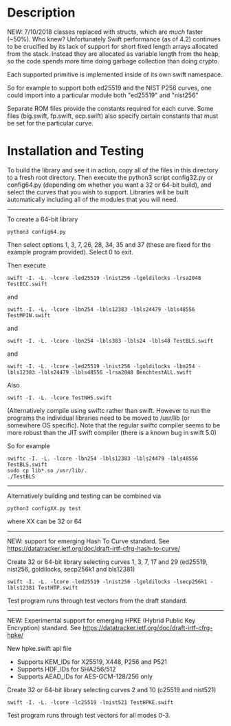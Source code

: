 # Description

NEW: 7/10/2018 classes replaced with structs, which are *much* faster (~50%).
Who knew? Unfortunately Swift performance (as of 4.2) continues to be 
crucified by its lack of support for short fixed length arrays allocated 
from the stack. Instead they are allocated as variable length from the heap, 
so the code spends more time doing garbage collection than doing crypto.

Each supported primitive is implemented inside of its own swift namespace. 

So for example to support both ed25519 and the NIST P256 curves, one
could import into a particular module both "ed25519" and "nist256"

Separate ROM files provide the constants required for each curve. Some
files (big.swift, fp.swift, ecp.swift) also specify certain constants 
that must be set for the particular curve.

# Installation and Testing

To build the library and see it in action, copy all of the files in this 
directory to a fresh root directory. Then execute the python3 script 
config32.py or config64.py (depending om whether you want a 32 or 
64-bit build), and select the curves that you wish to support. Libraries 
will be built automatically including all of the modules that you will need.

-------------------------------------------------

To create a 64-bit library

    python3 config64.py

Then select options 1, 3, 7, 26, 28, 34, 35 and 37 (these are fixed for the 
example program provided). Select 0 to exit.

Then execute

    swift -I. -L. -lcore -led25519 -lnist256 -lgoldilocks -lrsa2048 TestECC.swift 

and

    swift -I. -L. -lcore -lbn254 -lbls12383 -lbls24479 -lbls48556 TestMPIN.swift 

and

    swift -I. -L. -lcore -lbn254 -lbls383 -lbls24 -lbls48 TestBLS.swift 

and 

    swift -I. -L. -lcore -led25519 -lnist256 -lgoldilocks -lbn254 -lbls12383 -lbls24479 -lbls48556 -lrsa2048 BenchtestALL.swift 

Also

    swift -I. -L. -lcore TestNHS.swift

(Alternatively compile using swiftc rather than swift. However to run the 
programs the individual libraries need to be moved to /usr/lib (or somewhere 
OS specific). Note that the regular swiftc compiler seems to be more robust 
than the JIT swift compiler (there is a known bug in swift 5.0)

So for example

    swiftc -I. -L. -lcore -lbn254 -lbls12383 -lbls24479 -lbls48556 TestBLS.swift 
    sudo cp lib*.so /usr/lib/.
    ./TestBLS

-------------------------------------------------

Alternatively building and testing can be combined via

    python3 configXX.py test

where XX can be 32 or 64

-------------------------------------------------

NEW: support for emerging Hash To Curve standard.
See https://datatracker.ietf.org/doc/draft-irtf-cfrg-hash-to-curve/


Create 32 or 64-bit library selecting curves 1, 3, 7, 17 and 29 (ed25519, nist256, goldilocks, secp256k1 and bls12381)

    swift -I. -L. -lcore -led25519 -lnist256 -lgoldilocks -lsecp256k1 -lbls12381 TestHTP.swift

Test program runs through test vectors from the draft standard.

-------------------------------------------------

NEW: Experimental support for emerging HPKE (Hybrid Public Key Encryption) standard.
See https://datatracker.ietf.org/doc/draft-irtf-cfrg-hpke/

New hpke.swift api file

- Supports KEM_IDs for X25519, X448, P256 and P521
- Supports HDF_IDs for SHA256/512
- Supports AEAD_IDs for AES-GCM-128/256 only

Create 32 or 64-bit library selecting curves 2 and 10 (c25519 and nist521)

    swift -I. -L. -lcore -lc25519 -lnist521 TestHPKE.swift

Test program runs through test vectors for all modes 0-3.
